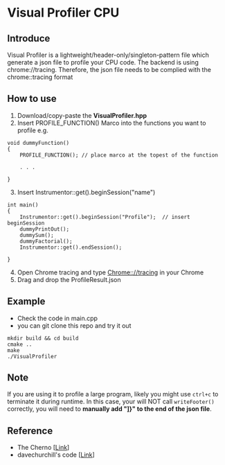 # Visual Profiler CPU

## Introduce
Visual Profiler is a lightweight/header-only/singleton-pattern file which generate a json file to profile your CPU code. The backend is using chrome://tracing. Therefore, the json file needs to be complied with the chrome::tracing format

## How to use
1. Download/copy-paste the **VisualProfiler.hpp**
2. Insert PROFILE_FUNCTION() Marco into the functions you want to profile
e.g.
```
void dummyFunction()
{
    PROFILE_FUNCTION(); // place marco at the topest of the function

    . . .  

}
```
3. Insert Instrumentor::get().beginSession("name")
```
int main()
{
    Instrumentor::get().beginSession("Profile");  // insert beginSession
    dummyPrintOut();
    dummySum();
    dummyFactorial();
    Instrumentor::get().endSession();
    
}
```
4. Open Chrome tracing and type [Chrome:://tracing](chrome://tracing/) in your Chrome
5. Drag and drop the ProfileResult.json


## Example
- Check the code in main.cpp
- you can git clone this repo and try it out
```
mkdir build && cd build
cmake ..
make 
./VisualProfiler
```

## Note
If you are using it to profile a large program, likely you might use `ctrl+c` to terminate it during runtime.
In this case, your will NOT call `writeFooter()` correctly, you will need to **manually add "]}" to the end of the json file**. 

## Reference
- The Cherno [[Link](https://www.youtube.com/watch?v=xlAH4dbMVnU)]
- davechurchill's code [[Link](https://pastebin.com/qw5Neq4U)]
